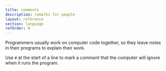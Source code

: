 ```yaml
---
title: comments
description: remarks for people
layout: reference
section: language
refOrder: 0
---
```


Programmers usually work on computer code together,
so they leave notes in their programs to explain their work.

Use `#` at the start of a line to mark a <em>comment</em>
that the computer will ignore when it runs the program.
